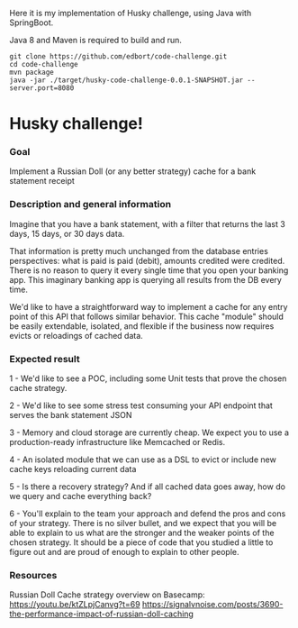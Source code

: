 Here it is my implementation of Husky challenge, using Java with SpringBoot.

Java 8 and Maven is required to build and run. 

```
git clone https://github.com/edbort/code-challenge.git
cd code-challenge
mvn package
java -jar ./target/husky-code-challenge-0.0.1-SNAPSHOT.jar --server.port=8080
```



# Husky challenge!

### Goal
Implement a Russian Doll (or any better strategy) cache for a bank statement receipt

### Description and general information

Imagine that you have a bank statement, with a filter that returns the last 3 days, 15 days, or 30 days data. 

That information is pretty much unchanged from the database entries perspectives: what is paid is paid (debit), amounts credited were credited. There is no reason to query it every single time that you open your banking app. This imaginary banking app is querying all results from the DB every time.

We'd like to have a straightforward way to implement a cache for any entry point of this API that follows similar behavior. This cache "module" should be easily extendable, isolated, and flexible if the business now requires evicts or reloadings of cached data.

### Expected result

1 - We'd like to see a POC, including some Unit tests that prove the chosen cache strategy.

2 - We'd like to see some stress test consuming your API endpoint that serves the bank statement JSON

3 - Memory and cloud storage are currently cheap. We expect you to use a production-ready infrastructure like Memcached or Redis.

4 - An isolated module that we can use as a DSL to evict or include new cache keys reloading current data

5 - Is there a recovery strategy? And if all cached data goes away, how do we query and cache everything back?

6 - You'll explain to the team your approach and defend the pros and cons of your strategy. There is no silver bullet, and we expect that you will be able to explain to us what are the stronger and the weaker points of the chosen strategy.
It should be a piece of code that you studied a little to figure out and are proud of enough to explain to other people.

### Resources
Russian Doll Cache strategy overview on Basecamp: https://youtu.be/ktZLpjCanvg?t=69
https://signalvnoise.com/posts/3690-the-performance-impact-of-russian-doll-caching
